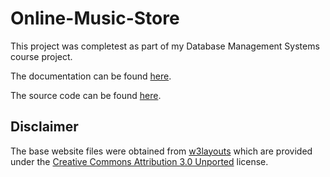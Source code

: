 # Online-Music-Store

This project was completest as part of my Database Management Systems course project.

The documentation can be found [here](/Documentation/Final_Report.pdf). 

The source code can be found [here](/web).

## Disclaimer

The base website files were obtained from [w3layouts](https://w3layouts.com) which are provided under the [Creative Commons Attribution 3.0 Unported](http://creativecommons.org/licenses/by/3.0/) license.

